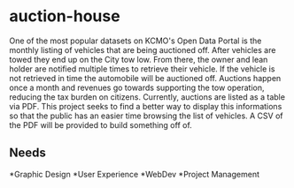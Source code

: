 # auction-house

One of the most popular datasets on KCMO's Open Data Portal is the 
monthly listing of vehicles that are being auctioned off. After 
vehicles are towed they end up on the City tow low. From there, the
owner and lean holder are notified multiple times to retrieve their 
vehicle. If the vehicle is not retrieved in time the automobile
will be auctioned off. Auctions happen once a month and revenues
go towards supporting the tow operation, reducing the tax burden
on citizens. Currently, auctions are listed as a table via PDF.
This project seeks to find a better way to display this informations
so that the public has an easier time browsing the list of vehicles.
A CSV of the PDF will be provided to build something off of.

## Needs

*Graphic Design
*User Experience
*WebDev
*Project Management

